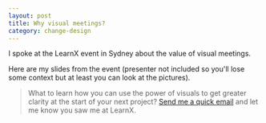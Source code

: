 ```yaml
---
layout: post
title: Why visual meetings?
category: change-design
---
```


I spoke at the LearnX event in Sydney about the value of visual meetings.

Here are my slides from the event (presenter not included so you'll lose some context but at least you can look at the pictures).

<script async class="speakerdeck-embed" data-id="06d1848872a1479cb4e957d87bc3c37c" data-ratio="1.33333333333333" src="//speakerdeck.com/assets/embed.js"></script>

> What to learn how you can use the power of visuals to get greater clarity at the start of your next project? [Send me a quick email](mailto:blair@rorani.com) and let me know you saw me at LearnX.
